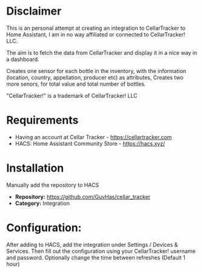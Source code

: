 # Disclaimer
This is an personal attempt at creating an integration to CellarTracker to Home Assistant, I am in no way affiliated or connected to CellarTracker! LLC.

The aim is to fetch the data from CellarTracker and display it in a nice way in a dashboard.

Creates one sensor for each bottle in the inventory, with the information (location, country, appellation, producer etc) as attributes,
Creates two more senors, for total value and total number of bottles.

"CellarTracker!" is a trademark of CellarTracker! LLC

# Requirements
- Having an account at Cellar Tracker - https://cellartracker.com
- HACS: Home Assistant Community Store - https://hacs.xyz/


# Installation
Manually add the repository to HACS 

- **Repository:** https://github.com/GuvHas/cellar_tracker
- **Category:** Integration

# Configuration:
After adding to HACS, add the integration under Settings / Devices & Services.
Then fill out the configuration using your CellarTracker! username and password.
Optionally change the time between refreshes (Default 1 hour)
